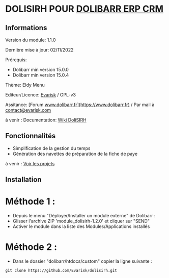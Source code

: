 # DOLISIRH POUR [DOLIBARR ERP CRM](https://www.dolibarr.org)

## Informations

Version du module: 1.1.0

Dernière mise à jour: 02/11/2022

Prérequis:
* Dolibarr min version 15.0.0
* Dolibarr min version 15.0.4

Thème: Eldy Menu

Editeur/Licence: [Evarisk](https://www.evarisk.com) / GPL-v3

Assitance: [Forum www.dolibarr.fr](https://www.dolibarr.fr) / Par mail à contact@evarisk.com

à venir :
Documentation: [Wiki DoliSIRH](https://wiki.dolibarr.org/index.php/Module_DoliSIRH)

## Fonctionnalités

- Simplification de la gestion du temps
- Génération des navettes de préparation de la fiche de paye

à venir : 
[Voir les projets](https://github.com/Evarisk/DoliSIRH/projects?query=is%3Aopen)

## Installation

# Méthode 1 :

- Depuis le menu "Déployer/Installer un module externe" de Dolibarr : 
- Glisser l'archive ZIP 'module_dolisirh-1.2.0' et cliquer sur "SEND"
- Activer le module dans la liste des Modules/Applications installés

# Méthode 2 :

- Dans le dossier "dolibarr/htdocs/custom" copier la ligne suivante :
``` 
git clone https://github.com/Evarisk/dolisirh.git
```
